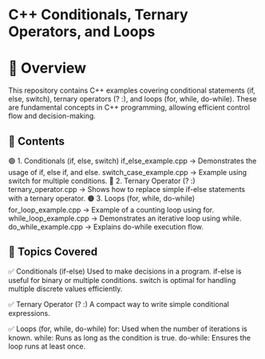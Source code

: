 <h1>C++ Conditionals, Ternary Operators, and Loops</h1>

# 📌 Overview
This repository contains C++ examples covering conditional statements (if, else, switch), ternary operators (? :), and loops (for, while, do-while). These are fundamental concepts in C++ programming, allowing efficient control flow and decision-making.

## 📂 Contents
🟢 1. Conditionals (if, else, switch)
if_else_example.cpp → Demonstrates the usage of if, else if, and else.
switch_case_example.cpp → Example using switch for multiple conditions.
🔵 2. Ternary Operator (? :)
ternary_operator.cpp → Shows how to replace simple if-else statements with a ternary operator.
🟠 3. Loops (for, while, do-while)
for_loop_example.cpp → Example of a counting loop using for.
while_loop_example.cpp → Demonstrates an iterative loop using while.
do_while_example.cpp → Explains do-while execution flow.

## 📖 Topics Covered
✅ Conditionals (if-else)
Used to make decisions in a program.
if-else is useful for binary or multiple conditions.
switch is optimal for handling multiple discrete values efficiently.

✅ Ternary Operator (? :)
A compact way to write simple conditional expressions.

✅ Loops (for, while, do-while)
for: Used when the number of iterations is known.
while: Runs as long as the condition is true.
do-while: Ensures the loop runs at least once.

